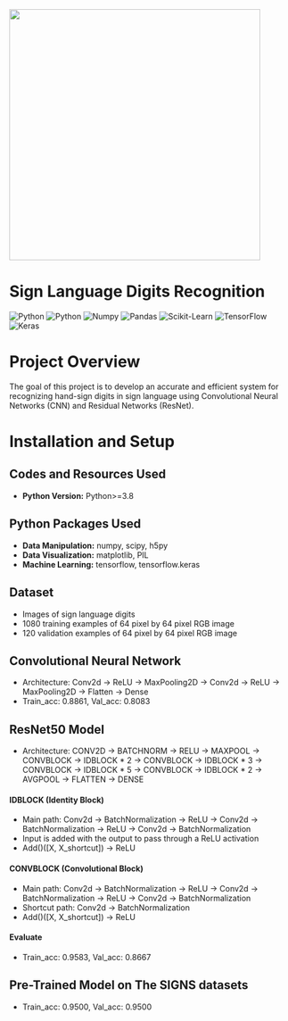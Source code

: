 <img src="https://github.com/trtrgfh/Sign-Language-Digits-Recognition/assets/73056232/6f907dc1-1470-4b06-aaf8-a3dd070eaae4" width="450"/>

# Sign Language Digits Recognition
<img alt="Python" src="https://img.shields.io/badge/python-%2314354C.svg?style=for-the-badge&logo=python&logoColor=white"/> <img alt="Python" src="https://img.shields.io/badge/numpy-%23013243.svg?style=for-the-badge&logo=numpy&logoColor=white" />  <img alt="Numpy" 
src="https://img.shields.io/badge/pandas-%23150458.svg?style=for-the-badge&logo=pandas&logoColor=white" />  <img alt="Pandas" 
src="https://img.shields.io/badge/scikit--learn-%23F7931E.svg?style=for-the-badge&logo=scikit-learn&logoColor=white" /> <img alt="Scikit-Learn" 
src="https://img.shields.io/badge/TensorFlow-%23FF6F00.svg?style=for-the-badge&logo=TensorFlow&logoColor=white" /> <img alt="TensorFlow" src="https://img.shields.io/badge/Keras-%23D00000.svg?style=for-the-badge&logo=Keras&logoColor=white"/> <img alt="Keras" 
src="https://img.shields.io/badge/Jupyter-%23F37626.svg?style=for-the-badge&logo=Jupyter&logoColor=white" /> 

# Project Overview
The goal of this project is to develop an accurate and efficient system for recognizing hand-sign digits in sign language using Convolutional Neural Networks (CNN) and Residual Networks (ResNet).

# Installation and Setup
## Codes and Resources Used
- **Python Version:** Python>=3.8
  
## Python Packages Used
- **Data Manipulation:** numpy, scipy, h5py
- **Data Visualization:** matplotlib, PIL
- **Machine Learning:** tensorflow, tensorflow.keras

## Dataset
- Images of sign language digits
- 1080 training examples of 64 pixel by 64 pixel RGB image 
- 120 validation examples of 64 pixel by 64 pixel RGB image 

## Convolutional Neural Network
- Architecture: Conv2d -> ReLU -> MaxPooling2D -> Conv2d -> ReLU -> MaxPooling2D -> Flatten -> Dense
- Train_acc: 0.8861, Val_acc: 0.8083

## ResNet50 Model
- Architecture: CONV2D -> BATCHNORM -> RELU -> MAXPOOL -> CONVBLOCK -> IDBLOCK * 2 -> CONVBLOCK -> IDBLOCK * 3 -> CONVBLOCK -> IDBLOCK * 5 -> CONVBLOCK -> IDBLOCK * 2 -> AVGPOOL -> FLATTEN -> DENSE 

#### IDBLOCK (Identity Block)
- Main path: Conv2d -> BatchNormalization -> ReLU -> Conv2d -> BatchNormalization -> ReLU -> Conv2d -> BatchNormalization
- Input is added with the output to pass through a ReLU activation
- Add()([X, X_shortcut]) -> ReLU

#### CONVBLOCK (Convolutional Block)
- Main path: Conv2d -> BatchNormalization -> ReLU -> Conv2d -> BatchNormalization -> ReLU -> Conv2d -> BatchNormalization
- Shortcut path: Conv2d -> BatchNormalization
- Add()([X, X_shortcut]) -> ReLU

#### Evaluate
- Train_acc: 0.9583, Val_acc: 0.8667

## Pre-Trained Model on The SIGNS datasets
- Train_acc: 0.9500, Val_acc: 0.9500









